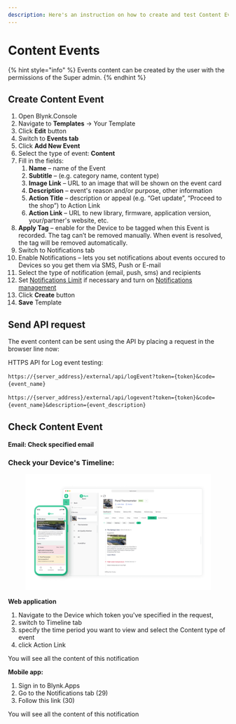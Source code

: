 ```yaml
---
description: Here's an instruction on how to create and test Content Events
---
```


# Content Events

{% hint style="info" %}
Events content can be created by the user with the permissions of the Super admin.
{% endhint %}

## Create Content Event

1. Open Blynk.Console
2. Navigate to **Templates** -> Your Template
3. Click **Edit** button
4. Switch to **Events tab**
5. Click **Add New Event**
6. Select the type of event: **Content**
7. Fill in the fields:
   1. **Name** – name of the Event
   2. **Subtitle** – (e.g. category name, content type)
   3. **Image Link** – URL to an image that will be shown on the event card&#x20;
   4. **Description** – event's reason and/or purpose, other information&#x20;
   5. **Action Title** – description or appeal (e.g. “Get update”, “Proceed to the shop”) to Action Link
   6. **Action Link** – URL to new library, firmware, application version, your/partner's website, etc.
8. **Apply Tag** – enable for the Device to be tagged when this Event is recorded. The tag can’t be removed manually. When event is resolved, the tag will be removed automatically.
9. Switch to Notifications tab&#x20;
10. Enable Notifications – lets you set notifications about events occured to Devices so you get them via SMS, Push or E-mail&#x20;
11. Select the type of notification (email, push, sms) and recipients
12. Set [Notifications Limit](events-content-events.md) if necessary and turn on [Notifications management](../../../../getting-started/notification-management.md)
13. Click **Create** button&#x20;
14. **Save** Template

## **Send API request**

The event content can be sent using the API by placing a request in the browser line now:

HTTPS API for Log event testing:

`https://{server_address}/external/api/logEvent?token={token}&code={event_name}`

`https://{server_address}/external/api/logevent?token={token}&code={event_name}&description={event_description}`



## **Check Content Event**

#### **Email: Check specified email**

### **Check your Device's Timeline:**

<figure><img src="../../../../.gitbook/assets/content_events.png" alt=""><figcaption></figcaption></figure>

**Web application**

1. Navigate to the Device which token you've specified in the request,
2. switch to Timeline tab&#x20;
3. specify the time period you want to view and select the Content type of event&#x20;
4. click Action Link&#x20;

You will see all the content of this notification

**Mobile app:**

1. Sign in to Blynk.Apps
2. Go to the Notifications tab (29)
3. Follow this link (30)

You will see all the content of this notification
